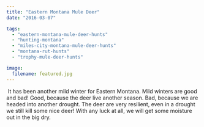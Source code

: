 ```yaml
---
title: "Eastern Montana Mule Deer"
date: "2016-03-07"

tags: 
  - "eastern-montana-mule-deer-hunts"
  - "hunting-montana"
  - "miles-city-montana-mule-deer-hunts"
  - "montana-rut-hunts"
  - "trophy-mule-deer-hunts"

image:
  filename: featured.jpg
---
```


 It has been another mild winter for Eastern Montana. Mild winters are good and bad! Good, because the deer live another season. Bad, because we are headed into another drought. The deer are very resilient, even in a drought we still kill some nice deer! With any luck at all, we will get some moisture out in the big dry.
